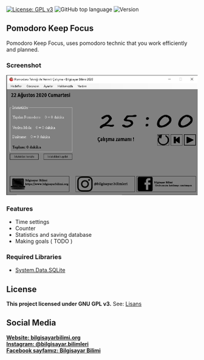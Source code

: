 ﻿[![License: GPL v3](https://img.shields.io/badge/License-GPLv3-blue.svg)](https://www.gnu.org/licenses/gpl-3.0)
![GitHub top language](https://img.shields.io/github/languages/top/Spelchure/Pomodoro-Keep-Focus)
![Version](https://img.shields.io/badge/version-1.0-blue)

## Pomodoro Keep Focus

Pomodoro Keep Focus, uses pomodoro technic that you work efficiently and planned.

### Screenshot
![Screenhot](https://www.github.com/Spelchure/Pomodoro-Keep-Focus/blob/master/Images/prog.PNG)

### Features

* Time settings
* Counter
* Statistics and saving database
* Making goals ( TODO )

### Required Libraries
* [System.Data.SQLite](https://www.nuget.org/packages/System.Data.SQLite)


## License
**This project licensed under GNU GPL v3.**
See: [Lisans](https://github.com/Spelchure/Pomodoro-Keep-Focus/blob/master/LICENSE)

## Social Media 
**[Website: bilgisayarbilimi.org](https://www.bilgisayarbilimi.org)**<br/>
**[Instagram: @bilgisayar.bilimleri](https://www.instagram.com/bilgisayar.bilimleri)**<br/>
**[Facebook sayfamız: Bilgisayar Bilimi](https://www.facebook.com/Bilgisayar-Bilimi-588994085125986)**<br/>

